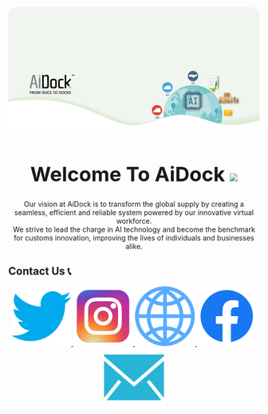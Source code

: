 <div align="center">

<img alt="Background" title="Background" 
    src="/assets/photos/back.png"/>
<h1 style="font-size:40px">Welcome To AiDock <img src="https://media.giphy.com/media/hvRJCLFzcasrR4ia7z/giphy.gif" width="40">
</h1>
<div>
<p align="center">
Our vision at AiDock is to transform the global supply by creating a seamless, efficient and reliable system powered by our innovative virtual workforce. <br>
We strive to lead the charge in AI technology and become the benchmark for customs innovation, improving the lives of individuals and businesses alike.
</p>
<h2 align="left">Contact Us 📞</h2>
<p align="center">
    <a href="https://twitter.com/dock_ai">
    <img alt="Twitter" title="Twitter" 
    src="/assets/photos/twitter.svg"/>
    </a>
    <a href="https://www.instagram.com/aidockltd/">
    <img alt="Instagram" title="Instagram" 
    src="/assets/photos/Instagram.svg"/>
    </a>
    <a href="https://aidock.net">
    <img alt="Website" title="Our Webstie" 
    src="/assets/photos/web.svg"/>
    </a>
    <a href="https://www.facebook.com/aidockltd">
    <img alt="Facebook" title="Facebook" 
    src="/assets/photos/facebook.svg"/>
    </a>
    <a href="mailto:info@aidock.net?subject=[GitHub]">
    <img alt="Email" title="Email" 
    src="/assets/photos/email.svg"/>
    </a>
</p>


<!--

**Here are some ideas to get you started:**

🙋‍♀️ A short introduction - what is your organization all about?
🌈 Contribution guidelines - how can the community get involved?
👩‍💻 Useful resources - where can the community find your docs? Is there anything else the community should know?
🍿 Fun facts - what does your team eat for breakfast?
🧙 Remember, you can do mighty things with the power of [Markdown](https://docs.github.com/github/writing-on-github/getting-started-with-writing-and-formatting-on-github/basic-writing-and-formatting-syntax)
-->
